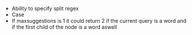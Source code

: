 - Ability to specify split regex
- Case
- If maxsuggestions is 1 it could return 2 if the current query is a word and
    if the first child of the node is a word aswell